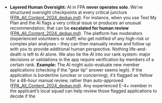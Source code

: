 - **Layered Human Oversight:** AI in FPA **never operates solo**. We’ve structured oversight checkpoints at every critical juncture ([FPA_All_Content_2024_dedup.md](file://xn--file-8chavoigzfxzbru5bsau7m%23:~:text=%20human%20oversight:%20built,every%20level-uk477f/)). For instance, when you use Test My Plan and the AI flags a very critical issue or produces an unusual recommendation, that can be **escalated for human review** ([FPA_All_Content_2024_dedup.md](file://xn--file-8chavoigzfxzbru5bsau7m%23:~:text=plan%20vetting:%20the%20test%20my,are%20escalated%20to%20human%20moderators-ud76e/)). The platform has moderators (experienced volunteers or staff) who get notified of any high-risk or complex plan analyses – they can then manually review and follow up with you to provide additional human perspective. Nothing life-and-death is left to AI alone. We also tie the AI into our rank system: major decisions or validations in the app require verification by members of a certain rank. **Example:** The AI might auto-evaluate new member applications (checking if the “gear tip” answer seems legit). If the application is borderline (unclear or concerning), it’s flagged as Yellow for a 48-hour manual review, rather than auto-approved ([FPA_All_Content_2024_dedup.md](file://file-8chavoigzfxzbru5bsau7m%23:~:text=%2A%2Aai%20gatekeeping:%2A%2A%20,reject%20+%20feedback/)). Any experienced E-4+ member in the applicant’s local squad can help review those flagged applications to decide if the
